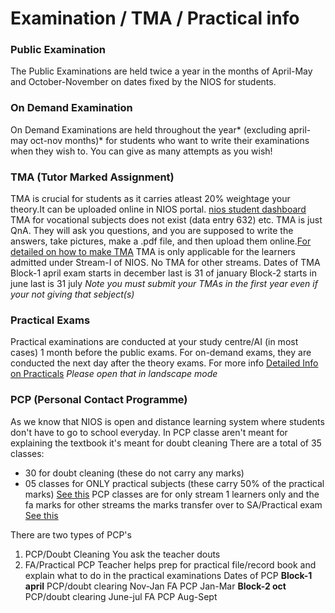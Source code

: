 # Examination / TMA / Practical info

### Public Examination

The Public Examinations are held twice a year in the months of April-May and October-November on dates fixed by the NIOS for students.
### On Demand Examination

On Demand Examinations are held throughout the year* (excluding april-may oct-nov months)* for students who want to write their examinations when they wish to. You can give as many attempts as you wish!
### TMA (Tutor Marked Assignment)

TMA is crucial for students as it carries atleast 20% weightage your theory.It can be uploaded online in NIOS portal. [nios student dashboard](https://sdmis.nios.ac.in/auth) TMA for vocational subjects does not exist (data entry 632) etc. TMA is just QnA. They will ask you questions, and you are supposed to write the answers, take pictures, make a .pdf file, and then upload them online.[For detailed on how to make TMA](https://nios-students.pages.dev/wiki/Guidelines) TMA is only applicable for the learners admitted under Stream-I of NIOS. No TMA for other streams.
Dates of TMA
Block-1 april exam starts in december last is 31 of january
Block-2 starts in june last is 31 july
*Note you must submit your TMAs in the first year even if your not giving that sebject(s)*

### Practical Exams
Practical examinations are conducted at your study centre/AI (in most cases) 1 month before the public exams. For on-demand exams, they are conducted the next day after the theory exams. For more info
[Detailed Info on Practicals](https://drive.google.com/file/d/19On8794dMI_S5kyRILewYpoOcvtpA7E1/view?usp=drivesdk) *Please open that in landscape mode*


### PCP (Personal Contact Programme)
As we know that NIOS is open and distance learning system where students don't have to go to school everyday. In PCP classe aren't meant for explaining the textbook it's meant for doubt cleaning
There are a total of 35 classes:
- 30 for doubt cleaning (these do not carry any marks)
- 05 classes for ONLY practical subjects (these carry 50% of the practical marks) [See this](https://drive.google.com/file/d/19auYIHocmCcdMysj0dB0FeP_TciA5G_l/view?usp=drivesdk) 
PCP classes are for only stream 1 learners only and the fa marks for other streams the marks transfer over to SA/Practical exam [See this](https://drive.google.com/file/d/19auYIHocmCcdMysj0dB0FeP_TciA5G_l/view?usp=drivesdk) 

There are two types of PCP's
1. PCP/Doubt Cleaning 
 You ask the teacher douts
2. FA/Practical PCP
 Teacher helps prep for practical file/record book and explain what to do in the practical examinations
Dates of PCP
**Block-1 april** 
PCP/doubt clearing Nov-Jan 
FA PCP Jan-Mar 
**Block-2 oct**
PCP/doubt clearing June-jul
FA PCP Aug-Sept




